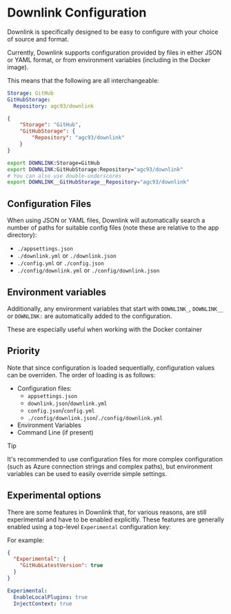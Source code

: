 # Downlink Configuration

Downlink is specifically designed to be easy to configure with your choice of source and format.

Currently, Downlink supports configuration provided by files in either JSON or YAML format, or from environment variables (including in the Docker image).

This means that the following are all interchangeable:


```yaml
Storage: GitHub
GitHubStorage:
  Repository: agc93/downlink
```

```json
{
    "Storage": "GitHub",
    "GitHubStorage": {
        "Repository": "agc93/downlink"
    }
}
```

```bash
export DOWNLINK:Storage=GitHub
export DOWNLINK:GitHubStorage:Repository="agc93/downlink"
# You can also use double-underscores
export DOWNLINK__GitHubStorage__Repository="agc93/downlink"
```

## Configuration Files

When using JSON or YAML files, Downlink will automatically search a number of paths for suitable config files (note these are relative to the app directory):

- `./appsettings.json`
- `./downlink.yml` or `./downlink.json`
- `./config.yml` or `./config.json`
- `./config/downlink.yml` or `./config/downlink.json`

## Environment variables

Additionally, any environment variables that start with `DOWNLINK_`, `DOWNLINK__` or `DOWNLINK:` are automatically added to the configuration.

These are especially useful when working with the Docker container

## Priority

Note that since configuration is loaded sequentially, configuration values can be overriden. The order of loading is as follows:

- Configuration files:
  - `appsettings.json`
  - `downlink.json`/`downlink.yml`
  - `config.json`/`config.yml`
  - `./config/downlink.json`/`./config/downlink.yml`
- Environment Variables
- Command Line (if present)

> [!TIP]
> It's recommended to use configuration files for more complex configuration (such as Azure connection strings and complex paths), but environment variables can be used to easily override simple settings.

## Experimental options

There are some features in Downlink that, for various reasons, are still experimental and have to be enabled explicitly. These features are generally enabled using a top-level `Experimental` configuration key:

For example:

```json
{
  "Experimental": {
    "GitHubLatestVersion": true
  }
}
```

```yaml
Experimental:
  EnableLocalPlugins: true
  InjectContext: true
```